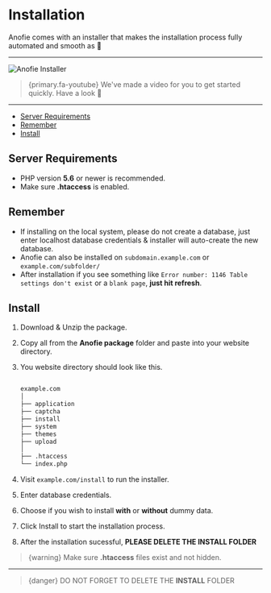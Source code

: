 # Installation

Anofie comes with an installer that makes the installation process fully automated and smooth as 🍻

---

![Anofie Installer](https://anofie-docs.classiebit.com/images/installer-lite-1.jpg "Anofie Installer Screenshot")


> {primary.fa-youtube} We've made a video for you to get started quickly. Have a look 💪

---

- [Server Requirements](#Server-Requirements)
- [Remember](#Remember)
- [Install](#Install)


<a name="Server-Requirements"></a>
## Server Requirements

* PHP version **5.6** or newer is recommended.
* Make sure **.htaccess** is enabled.


<a name="Remember"></a>
## Remember

* If installing on the local system, please do not create a database, just enter localhost database credentials & installer will auto-create the new database.
* Anofie can also be installed on `subdomain.example.com` or `example.com/subfolder/`
* After installation if you see something like `Error number: 1146 Table settings don't exist` or a `blank page`, **just hit refresh**.


<a name="Install"></a>
## Install

1. Download & Unzip the package.
2. Copy all from the **Anofie package** folder and paste into your website directory.
3. You website directory should look like this.

    ```bash

    example.com
    │
    ├── application
    ├── captcha
    ├── install
    ├── system
    ├── themes
    ├── upload
    │
    ├── .htaccess
    └── index.php

    ```

4. Visit `example.com/install` to run the installer. 
5. Enter database credentials.
6. Choose if you wish to install **with** or **without** dummy data.
7. Click Install to start the installation process.
8. After the installation sucessful, **PLEASE DELETE THE INSTALL FOLDER**


>{warning} Make sure **.htaccess** files exist and not hidden.

---

> {danger} DO NOT FORGET TO DELETE THE **INSTALL** FOLDER